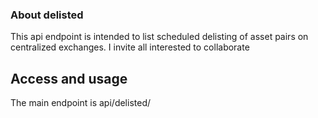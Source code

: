 ### About delisted
This api endpoint is intended to list scheduled delisting of asset pairs on centralized exchanges. I invite all interested to collaborate

## Access and usage
The main endpoint is api/delisted/<exchange name>
